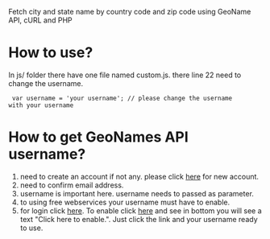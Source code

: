 Fetch city and state name by country code and zip code using GeoName API, cURL and PHP

# How to use?
In js/ folder there have one file named custom.js. there line 22 need to change the username.

<code> var username = 'your username'; // please change the username with your username </code>

# How to get GeoNames API username?
1. need to create an account if not any. please click <a href="https://goo.gl/TDPPaM" target="_blank">here</a> for new account.
2. need to confirm email address.
3. username is important here. username needs to passed as parameter.
4. to using free webservices your username must have to enable.
5. for login click <a href="https://goo.gl/TDPPaM" target="_blank">here</a>. To enable click <a href="https://goo.gl/cedrPS" target="_blank">here</a> and see in bottom you will see a text "Click here to enable.". Just click the link and your username ready to use.
